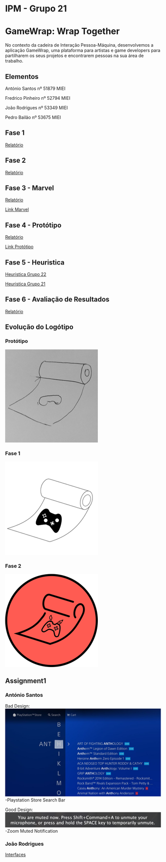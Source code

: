 # IPM - Grupo 21

# GameWrap: Wrap Together

No contexto da cadeira de Interação Pessoa-Máquina, desenvolvemos a aplicação GameWrap, uma plataforma para artistas e game developers para partilharem os seus projetos e encontrarem pessoas na sua área de trabalho.

## Elementos

António Santos
nº 51879
MIEI

Fredrico Pinheiro
nº 52794
MIEI

João Rodrigues
nº 53349
MIEI

Pedro Bailão
nº 53675
MIEI

## Fase 1
<a href="IPM_stage_1_51879_52794_53349_53675.pdf">Relatório</a><br>

## Fase 2
<a href="IPM_stage2_21_51879_52794_53349_53675.pdf">Relatório</a><br>

## Fase 3 - Marvel
<a href="G_21_stage3.pdf">Relatório</a>

<a href="https://marvelapp.com/prototype/267g382g/screen/73968340">Link Marvel</a>

## Fase 4 - Protótipo
<a href="IPM_stage_4.pdf">Relatório</a>

<a href="https://personal-eg5wulr8.outsystemscloud.com/GameWrap/EmDestaque?_ts=637423436191169044">Link Protótipo</a>

## Fase 5 - Heuristica
<a href="G_21_Stage5.pdf">Heuristica Grupo 22</a>

<a href="G_24_Stage5.pdf">Heuristica Grupo 21</a>

## Fase 6 - Avaliação de Resultados

<a href="IPM_stage_6.pdf">Relatório</a>


## Evolução do Logótipo

### Protótipo

<img src="Fase1.PNG" alt="hi" class="inline"/>

### Fase 1

<img src="Fase2.PNG" alt="hi" class="inline"/>

### Fase 2

<img src="gameWrapPrototipo.png" alt="hi" class="inline"/>

## Assignment1

### António Santos
Bad Design:
<img src="badDesignAntonio.jpg" alt="hi" class="inline"/>
-Playstation Store Search Bar

Good Design:
<img src="AntonioGoodDesign.png" alt="hi" class="inline"/>
-Zoom Muted Notification

### João Rodrigues
<a href="IPM Interfaces.pdf">Interfaces</a>

